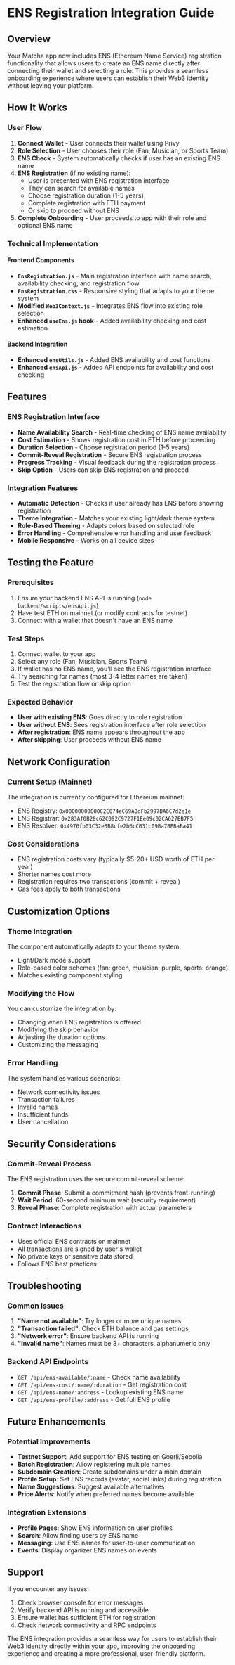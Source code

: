 # ENS Registration Integration Guide

## Overview

Your Matcha app now includes ENS (Ethereum Name Service) registration functionality that allows users to create an ENS name directly after connecting their wallet and selecting a role. This provides a seamless onboarding experience where users can establish their Web3 identity without leaving your platform.

## How It Works

### User Flow
1. **Connect Wallet** - User connects their wallet using Privy
2. **Role Selection** - User chooses their role (Fan, Musician, or Sports Team)
3. **ENS Check** - System automatically checks if user has an existing ENS name
4. **ENS Registration** (if no existing name):
   - User is presented with ENS registration interface
   - They can search for available names
   - Choose registration duration (1-5 years)
   - Complete registration with ETH payment
   - Or skip to proceed without ENS
5. **Complete Onboarding** - User proceeds to app with their role and optional ENS name

### Technical Implementation

#### Frontend Components
- **`EnsRegistration.js`** - Main registration interface with name search, availability checking, and registration flow
- **`EnsRegistration.css`** - Responsive styling that adapts to your theme system
- **Modified `Web3Context.js`** - Integrates ENS flow into existing role selection
- **Enhanced `useEns.js` hook** - Added availability checking and cost estimation

#### Backend Integration
- **Enhanced `ensUtils.js`** - Added ENS availability and cost functions
- **Enhanced `ensApi.js`** - Added API endpoints for availability and cost checking

## Features

### ENS Registration Interface
- **Name Availability Search** - Real-time checking of ENS name availability
- **Cost Estimation** - Shows registration cost in ETH before proceeding
- **Duration Selection** - Choose registration period (1-5 years)
- **Commit-Reveal Registration** - Secure ENS registration process
- **Progress Tracking** - Visual feedback during the registration process
- **Skip Option** - Users can skip ENS registration and proceed

### Integration Features
- **Automatic Detection** - Checks if user already has ENS before showing registration
- **Theme Integration** - Matches your existing light/dark theme system
- **Role-Based Theming** - Adapts colors based on selected role
- **Error Handling** - Comprehensive error handling and user feedback
- **Mobile Responsive** - Works on all device sizes

## Testing the Feature

### Prerequisites
1. Ensure your backend ENS API is running (`node backend/scripts/ensApi.js`)
2. Have test ETH on mainnet (or modify contracts for testnet)
3. Connect with a wallet that doesn't have an ENS name

### Test Steps
1. Connect wallet to your app
2. Select any role (Fan, Musician, Sports Team)
3. If wallet has no ENS name, you'll see the ENS registration interface
4. Try searching for names (most 3-4 letter names are taken)
5. Test the registration flow or skip option

### Expected Behavior
- **User with existing ENS**: Goes directly to role registration
- **User without ENS**: Sees registration interface after role selection
- **After registration**: ENS name appears throughout the app
- **After skipping**: User proceeds without ENS name

## Network Configuration

### Current Setup (Mainnet)
The integration is currently configured for Ethereum mainnet:
- ENS Registry: `0x00000000000C2E074eC69A0dFb2997BA6C7d2e1e`
- ENS Registrar: `0x283Af0B28c62C092C9727F1Ee09c02CA627EB7F5`
- ENS Resolver: `0x4976fb03C32e5B8cfe2b6cCB31c09Ba78EBaBa41`

### Cost Considerations
- ENS registration costs vary (typically $5-20+ USD worth of ETH per year)
- Shorter names cost more
- Registration requires two transactions (commit + reveal)
- Gas fees apply to both transactions

## Customization Options

### Theme Integration
The component automatically adapts to your theme system:
- Light/Dark mode support
- Role-based color schemes (fan: green, musician: purple, sports: orange)
- Matches existing component styling

### Modifying the Flow
You can customize the integration by:
- Changing when ENS registration is offered
- Modifying the skip behavior
- Adjusting the duration options
- Customizing the messaging

### Error Handling
The system handles various scenarios:
- Network connectivity issues
- Transaction failures
- Invalid names
- Insufficient funds
- User cancellation

## Security Considerations

### Commit-Reveal Process
The ENS registration uses the secure commit-reveal scheme:
1. **Commit Phase**: Submit a commitment hash (prevents front-running)
2. **Wait Period**: 60-second minimum wait (security requirement)
3. **Reveal Phase**: Complete registration with actual parameters

### Contract Interactions
- Uses official ENS contracts on mainnet
- All transactions are signed by user's wallet
- No private keys or sensitive data stored
- Follows ENS best practices

## Troubleshooting

### Common Issues
1. **"Name not available"**: Try longer or more unique names
2. **"Transaction failed"**: Check ETH balance and gas settings
3. **"Network error"**: Ensure backend API is running
4. **"Invalid name"**: Names must be 3+ characters, alphanumeric only

### Backend API Endpoints
- `GET /api/ens-available/:name` - Check name availability
- `GET /api/ens-cost/:name/:duration` - Get registration cost
- `GET /api/ens-name/:address` - Lookup existing ENS name
- `GET /api/ens-profile/:address` - Get full ENS profile

## Future Enhancements

### Potential Improvements
- **Testnet Support**: Add support for ENS testing on Goerli/Sepolia
- **Batch Registration**: Allow registering multiple names
- **Subdomain Creation**: Create subdomains under a main domain
- **Profile Setup**: Set ENS records (avatar, social links) during registration
- **Name Suggestions**: Suggest available alternatives
- **Price Alerts**: Notify when preferred names become available

### Integration Extensions
- **Profile Pages**: Show ENS information on user profiles
- **Search**: Allow finding users by ENS name
- **Messaging**: Use ENS names for user-to-user communication
- **Events**: Display organizer ENS names on events

## Support

If you encounter any issues:
1. Check browser console for error messages
2. Verify backend API is running and accessible
3. Ensure wallet has sufficient ETH for registration
4. Check network connectivity and RPC endpoints

The ENS integration provides a seamless way for users to establish their Web3 identity directly within your app, improving the onboarding experience and creating a more professional, user-friendly platform.

